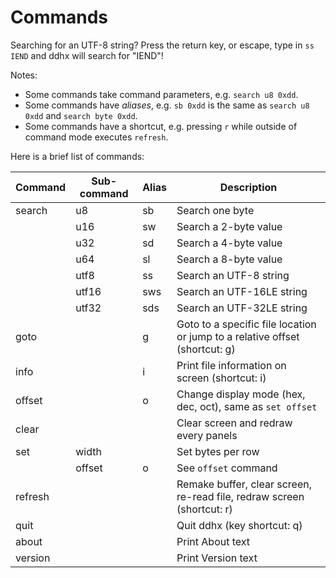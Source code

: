 # Commands

Searching for an UTF-8 string? Press the return key, or escape, type in `ss IEND`
and ddhx will search for "IEND"!

Notes:
- Some commands take command parameters, e.g. `search u8 0xdd`.
- Some commands have _aliases_, e.g. `sb 0xdd` is the same as `search u8 0xdd` and `search byte 0xdd`.
- Some commands have a shortcut, e.g. pressing `r` while outside of command mode
executes `refresh`.

Here is a brief list of commands:

| Command | Sub-command | Alias | Description |
|---|---|---|---|
| search | u8 | sb | Search one byte |
| | u16 | sw | Search a 2-byte value |
| | u32 | sd | Search a 4-byte value |
| | u64 | sl | Search a 8-byte value |
| | utf8 | ss | Search an UTF-8 string |
| | utf16 | sws | Search an UTF-16LE string |
| | utf32 | sds | Search an UTF-32LE string |
| goto | | g | Goto to a specific file location or jump to a relative offset (shortcut: g) |
| info | | i | Print file information on screen (shortcut: i) |
| offset | | o | Change display mode (hex, dec, oct), same as `set offset` |
| clear | | | Clear screen and redraw every panels |
| set | width | | Set bytes per row |
| | offset | o | See `offset` command |
| refresh | | | Remake buffer, clear screen, re-read file, redraw screen (shortcut: r) |
| quit | | | Quit ddhx (key shortcut: q) |
| about | | | Print About text |
| version | | | Print Version text |